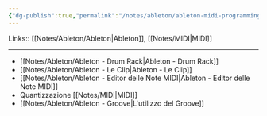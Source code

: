 ```yaml
---
{"dg-publish":true,"permalink":"/notes/ableton/ableton-midi-programming/","tags":["type/note"]}
---
```


Links:: [[Notes/Ableton/Ableton\|Ableton]], [[Notes/MIDI\|MIDI]]

---
- [[Notes/Ableton/Ableton - Drum Rack\|Ableton - Drum Rack]]
- [[Notes/Ableton/Ableton - Le Clip\|Ableton - Le Clip]]
- [[Notes/Ableton/Ableton - Editor delle Note MIDI\|Ableton - Editor delle Note MIDI]]
- Quantizzazione [[Notes/MIDI\|MIDI]]
- [[Notes/Ableton/Ableton - Groove\|L'utilizzo del Groove]]


